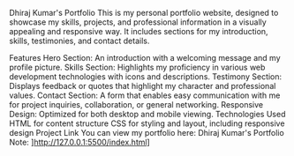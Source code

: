 Dhiraj Kumar's Portfolio
This is my personal portfolio website, designed to showcase my skills, projects, and professional information in a visually appealing and responsive way. It includes sections for my introduction, skills, testimonies, and contact details.

Features
Hero Section: An introduction with a welcoming message and my profile picture.
Skills Section: Highlights my proficiency in various web development technologies with icons and descriptions.
Testimony Section: Displays feedback or quotes that highlight my character and professional values.
Contact Section: A form that enables easy communication with me for project inquiries, collaboration, or general networking.
Responsive Design: Optimized for both desktop and mobile viewing.
Technologies Used
HTML for content structure
CSS for styling and layout, including responsive design
Project Link
You can view my portfolio here: Dhiraj Kumar's Portfolio
Note: ]http://127.0.0.1:5500/index.html]

